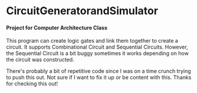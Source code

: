 # CircuitGeneratorandSimulator

#### Project for Computer Architecture Class

This program can create logic gates and link them together to create a circuit. It supports Combinational Circuit and Sequential Circuits. However, the Sequential Circuit is a bit buggy sometimes it works depending on how the circuit was constructed.

There's probably a bit of repetitive code since I was on a time crunch trying to push this out. Not sure if I want to fix it up or be content with this. Thanks for checking this out!
